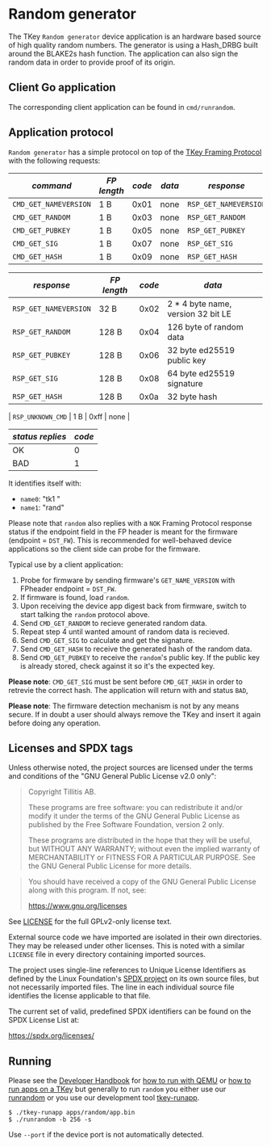 # Random generator

The TKey `Random generator` device application is an hardware based
source of high quality random numbers. The generator is using a
Hash_DRBG built around the BLAKE2s hash function. The application can
also sign the random data in order to provide proof of its origin.

## Client Go application

The corresponding client application can be found in `cmd/runrandom`.

## Application protocol

`Random generator` has a simple protocol on top of the [TKey Framing
Protocol](https://dev.tillitis.se/protocol/#framing-protocol) with the
following requests:

| *command*             | *FP length* | *code* | *data*                              | *response*            |
|-----------------------|-------------|--------|-------------------------------------|-----------------------|
| `CMD_GET_NAMEVERSION` | 1 B         | 0x01   | none                                | `RSP_GET_NAMEVERSION` |
| `CMD_GET_RANDOM`      | 1 B         | 0x03   | none                                | `RSP_GET_RANDOM`      |
| `CMD_GET_PUBKEY`      | 1 B         | 0x05   | none                                | `RSP_GET_PUBKEY`      |
| `CMD_GET_SIG`         | 1 B         | 0x07   | none                                | `RSP_GET_SIG`         |
| `CMD_GET_HASH`        | 1 B         | 0x09   | none                                | `RSP_GET_HASH`        |


| *response*            | *FP length* | *code* | *data*                             |
|-----------------------|-------------|--------|------------------------------------|
| `RSP_GET_NAMEVERSION` | 32 B        | 0x02   | 2 * 4 byte name, version 32 bit LE |
| `RSP_GET_RANDOM`      | 128 B       | 0x04   | 126 byte of random data            |
| `RSP_GET_PUBKEY`      | 128 B       | 0x06   | 32 byte ed25519 public key         |
| `RSP_GET_SIG`         | 128 B       | 0x08   | 64 byte ed25519 signature          |
| `RSP_GET_HASH`        | 128 B       | 0x0a   | 32 byte hash                       |

| `RSP_UNKNOWN_CMD`     | 1 B         | 0xff   | none                               |

| *status replies* | *code* |
|------------------|--------|
| OK               | 0      |
| BAD              | 1      |

It identifies itself with:

- `name0`: "tk1  "
- `name1`: "rand"

Please note that `random` also replies with a `NOK` Framing Protocol
response status if the endpoint field in the FP header is meant for
the firmware (endpoint = `DST_FW`). This is recommended for
well-behaved device applications so the client side can probe for the
firmware.

Typical use by a client application:

1. Probe for firmware by sending firmware's `GET_NAME_VERSION` with
   FPheader endpoint = `DST_FW`.
2. If firmware is found, load `random`.
3. Upon receiving the device app digest back from firmware, switch to
   start talking the `random` protocol above.
4. Send `CMD_GET_RANDOM` to recieve generated random data.
5. Repeat step 4 until wanted amount of random data is recieved.
6. Send `CMD_GET_SIG` to calculate and get the signature.
7. Send `CMD_GET_HASH` to receive the generated hash of the random
   data.
8. Send `CMD_GET_PUBKEY` to receive the `random`'s public key. If the
   public key is already stored, check against it so it's the
   expected key.

**Please note**: `CMD_GET_SIG` must be sent before `CMD_GET_HASH` in
order to retrevie the correct hash. The application will return with
and status `BAD`,

**Please note**: The firmware detection mechanism is not by any means
secure. If in doubt a user should always remove the TKey and insert it
again before doing any operation.

## Licenses and SPDX tags

Unless otherwise noted, the project sources are licensed under the
terms and conditions of the "GNU General Public License v2.0 only":

> Copyright Tillitis AB.
>
> These programs are free software: you can redistribute it and/or
> modify it under the terms of the GNU General Public License as
> published by the Free Software Foundation, version 2 only.
>
> These programs are distributed in the hope that they will be useful,
> but WITHOUT ANY WARRANTY; without even the implied warranty of
> MERCHANTABILITY or FITNESS FOR A PARTICULAR PURPOSE. See the GNU
> General Public License for more details.

> You should have received a copy of the GNU General Public License
> along with this program. If not, see:
>
> https://www.gnu.org/licenses

See [LICENSE](LICENSE) for the full GPLv2-only license text.

External source code we have imported are isolated in their own
directories. They may be released under other licenses. This is noted
with a similar `LICENSE` file in every directory containing imported
sources.

The project uses single-line references to Unique License Identifiers
as defined by the Linux Foundation's [SPDX project](https://spdx.org/)
on its own source files, but not necessarily imported files. The line
in each individual source file identifies the license applicable to
that file.

The current set of valid, predefined SPDX identifiers can be found on
the SPDX License List at:

https://spdx.org/licenses/


## Running

Please see the [Developer
Handbook](https://dev.tillitis.se/tools/#qemu) for [how to run with
QEMU](https://dev.tillitis.se/tools/#qemu) or [how to run apps on a
TKey](https://dev.tillitis.se/devapp/#running-tkey-apps) but generally
to run `random` you either use our
[runrandom](https://github.com/tillitis/tillitis-key1-apps/cmd/runrandom) or
you use our development tool
[tkey-runapp](https://github.com/tillitis/tillitis-key1-apps).

```
$ ./tkey-runapp apps/random/app.bin
$ ./runrandom -b 256 -s
```

Use `--port` if the device port is not automatically detected.

